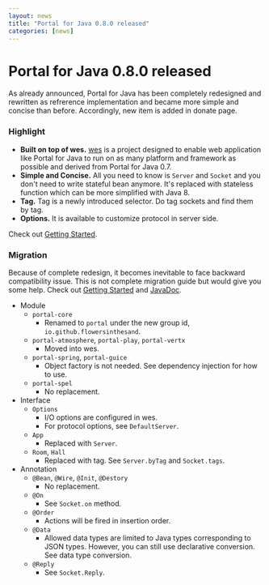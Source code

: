 ```yaml
---
layout: news
title: "Portal for Java 0.8.0 released"
categories: [news]
---
```


# Portal for Java 0.8.0 released

As already announced, Portal for Java has been completely redesigned and rewritten as refrerence implementation and became more simple and concise than before. Accordingly, new item is added in donate page.

### Highlight
* **Built on top of wes.** [wes](http://flowersinthesand.github.io/wes/) is a project designed to enable web application like Portal for Java to run on as many platform and framework as possible and derived from Portal for Java 0.7.
* **Simple and Concise.** All you need to know is `Server` and `Socket` and you don't need to write stateful bean anymore. It's replaced with stateless function which can be more simplified with Java 8.
* **Tag.** Tag is a newly introduced selector. Do tag sockets and find them by tag.
* **Options.** It is available to customize protocol in server side.

Check out [Getting Started](http://flowersinthesand.github.io/portal-java/).

### Migration
Because of complete redesign, it becomes inevitable to face backward compatibility issue. This is not complete migration guide but would give you some help. Check out [Getting Started](http://flowersinthesand.github.io/portal-java/) and [JavaDoc](http://flowersinthesand.github.io/portal-java/0.8.0/api/).

* Module
    * `portal-core`
        * Renamed to `portal` under the new group id, `io.github.flowersinthesand`.
    * `portal-atmosphere`, `portal-play`, `portal-vertx`
        * Moved into wes.
    * `portal-spring`, `portal-guice`
        * Object factory is not needed. See dependency injection for how to use.
    * `portal-spel`
        * No replacement.
* Interface
    * `Options`
        * I/O options are configured in wes.
        * For protocol options, see `DefaultServer`.
    * `App`
        * Replaced with `Server`.
    * `Room`, `Hall`
        * Replaced with tag. See `Server.byTag` and `Socket.tags`.
* Annotation
    * `@Bean`, `@Wire`, `@Init`, `@Destory`
        * No replacement.
    * `@On`
        * See `Socket.on` method.
    * `@Order`
        * Actions will be fired in insertion order.
    * `@Data`
        * Allowed data types are limited to Java types corresponding to JSON types. However, you can still use declarative conversion. See data type conversion.
    * `@Reply`
        * See `Socket.Reply`.